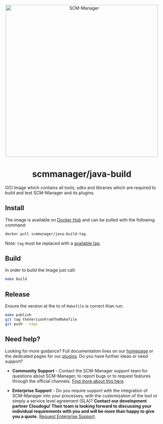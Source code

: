 <p align="center">
  <a href="https://scm-manager.org/">
    <img alt="SCM-Manager" src="https://download.scm-manager.org/images/logo/scm-manager_logo.png" width="500" />
  </a>
</p>
<h1 align="center">
  scmmanager/java-build
</h1>

OCI Image which contains all tools, sdks and libraries which are required to build and test SCM-Manager and its plugins.

## Install

The image is available on [Docker Hub](https://hub.docker.com/r/scmmanager/java-build) and can be pulled with the following command:

```bash
docker pull scmmanager/java-build:tag
```

Note: `tag` must be replaced with a [available tag](https://hub.docker.com/r/scmmanager/java-build/tags?page=1&ordering=last_updated).

## Build

In order to build the image just call:

```bash
make build
```

## Release

Ensure the version at the to of `Makefile` is correct than run:

```bash
make publish
git tag theVersionFromTheMakefile
git push --tags
```

## Need help?

Looking for more guidance? Full documentation lives on our [homepage](https://scm-manager.org/docs/) or the dedicated pages for our [plugins](https://scm-manager.org/plugins/). Do you have further ideas or need support?

- **Community Support** - Contact the SCM-Manager support team for questions about SCM-Manager, to report bugs or to request features through the official channels. [Find more about this here](https://scm-manager.org/support/).

- **Enterprise Support** - Do you require support with the integration of SCM-Manager into your processes, with the customization of the tool or simply a service level agreement (SLA)? **Contact our development partner Cloudogu! Their team is looking forward to discussing your individual requirements with you and will be more than happy to give you a quote.** [Request Enterprise Support](https://cloudogu.com/en/scm-manager-enterprise/).
